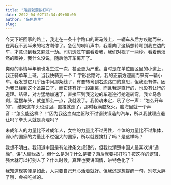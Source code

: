 ```yaml
---
title: "落后就要挨打吗"
date: 2022-04-02T12:34:49+08:00
author: "糸色先生"
slug: 
---
```


今天下班回家的路上，我走在一条十字路口的斑马线上，一辆车从后方疾驰而来，在离我不到半米的地方刹停了。急促的喇叭声中，我看向了这辆想转弯到我左边的车，才意识到我又躲过一劫。司机透过车窗看着我，我们对视了一两秒。看着他淡然的眼神，我什么没说，随后他开车离开了。

类似的事情半年前也发生过一次，甚至更为严重。当时是在单位园区里的小道上，我正骑单车上班。当我快骑到一个 T 字形岔路时，我的正前方迎面而来有一辆小车。我发觉它几乎压中间那条线了，有要转弯到右边路口的意思，但我没有停。因为我已经到这个岔路口了，而它还有好一段距离，而且我是直行的，也没有让行的道理。结果，对方猛地加速了，直接压到我这边的车道逆行抢道转弯，我立马急刹，猛摆车头，就差那么一点，我就没了。我惊魂未定，吼了它一声：“怎么开车的”， 结果这车头也没回，直接就走了。那时我满腔怒火，脑海里就一个声音：“怎么能这样？！”因为我这血肉之躯敌不过钢铁锻造的汽车，所以我就理应退让吗？拳头大就是真理吗？

未成年人的力量比不过成年人，女性的力量比不过男性，个体的力量比不过集体，弱小的国家的力量比不过强大的国家，所以就要挨打了吗？是这样吗？

我想不明白。我知道中国是有法律条文规矩的，但我也清楚中国人最喜欢讲“通融”，讲“人情世故”。但什么是对？什么是错？落后就要挨打吗？按这样的逻辑，强大就可以打别人了？什么时候，真理也要讲国情，讲特色化了？

我知道现实便是如此，人只要自己开心活着就好。但我还是想提醒一句，别吃太胖了哦，会被吃掉的。